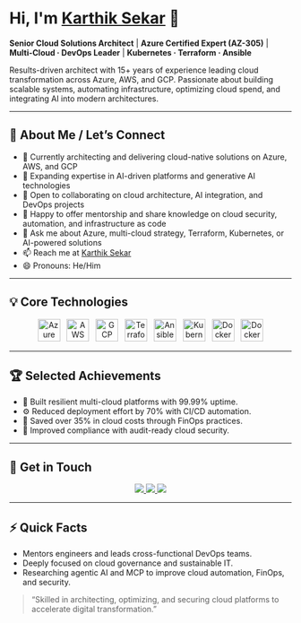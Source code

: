 # Hi, I'm [Karthik Sekar](https://www.linkedin.com/in/karthiksekars) 👋

**Senior Cloud Solutions Architect** | **Azure Certified Expert (AZ-305)** | **Multi-Cloud · DevOps Leader** | **Kubernetes · Terraform · Ansible**

Results-driven architect with 15+ years of experience leading cloud transformation across Azure, AWS, and GCP. Passionate about building scalable systems, automating infrastructure, optimizing cloud spend, and integrating AI into modern architectures.

---

## 👋 About Me / Let’s Connect

- 🔭 Currently architecting and delivering cloud-native solutions on Azure, AWS, and GCP
- 🌱 Expanding expertise in AI-driven platforms and generative AI technologies
- 👯 Open to collaborating on cloud architecture, AI integration, and DevOps projects
- 🤝 Happy to offer mentorship and share knowledge on cloud security, automation, and infrastructure as code
- 💬 Ask me about Azure, multi-cloud strategy, Terraform, Kubernetes, or AI-powered solutions
- 📫 Reach me at [Karthik Sekar](https://www.linkedin.com/in/karthiksekars)
- 😄 Pronouns: He/Him

---

## 💡 Core Technologies

<p align="center">
  <img src="https://cdn.jsdelivr.net/gh/devicons/devicon/icons/azure/azure-original.svg" alt="Azure" width="40"/>&nbsp;&nbsp;
  <img src="https://cdn.jsdelivr.net/gh/devicons/devicon/icons/amazonwebservices/amazonwebservices-original-wordmark.svg" alt="AWS" width="40"/>&nbsp;&nbsp;
  <img src="https://cdn.jsdelivr.net/gh/devicons/devicon/icons/googlecloud/googlecloud-original.svg" alt="GCP" width="40"/>&nbsp;&nbsp;
  <img src="https://cdn.jsdelivr.net/gh/devicons/devicon/icons/terraform/terraform-original.svg" alt="Terraform" width="40"/>&nbsp;&nbsp;
  <img src="https://cdn.jsdelivr.net/gh/devicons/devicon/icons/ansible/ansible-original.svg" alt="Ansible" width="40"/>&nbsp;&nbsp;
  <img src="https://cdn.jsdelivr.net/gh/devicons/devicon/icons/kubernetes/kubernetes-plain.svg" alt="Kubernetes" width="40"/>&nbsp;&nbsp;
  <img src="https://cdn.jsdelivr.net/gh/devicons/devicon/icons/docker/docker-original.svg" alt="Docker" width="40"/>&nbsp;&nbsp;
  <img src="https://cdn.jsdelivr.net/gh/devicons/devicon/icons/github/github-original.svg" alt="Docker" width="40"/>
</p>

---

## 🏆 Selected Achievements

- 🚀 Built resilient multi-cloud platforms with 99.99% uptime.
- ⚙️ Reduced deployment effort by 70% with CI/CD automation.
- 💸 Saved over 35% in cloud costs through FinOps practices.
- 🔐 Improved compliance with audit-ready cloud security.

---

## 🔗 Get in Touch

<p align="center">
  <a href="https://www.linkedin.com/in/karthiksekars" target="_blank">
    <img src="https://img.shields.io/badge/-LinkedIn-0077B5?style=flat&logo=linkedin&logoColor=white" />
  </a>
  <a href="https://karthiksekar.dev" target="_blank">
    <img src="https://img.shields.io/badge/-Portfolio-000?style=flat&logo=firefox&logoColor=white" />
  </a>
  <a href="https://www.youtube.com/playlist?list=PLiqv9aXWko4vvRpu4Em7ZI-r7XdgNk41p" target="_blank">
    <img src="https://img.shields.io/badge/-YouTube-FF0000?style=flat&logo=youtube&logoColor=white" />
  </a>
</p>

---

## ⚡ Quick Facts

- Mentors engineers and leads cross-functional DevOps teams.
- Deeply focused on cloud governance and sustainable IT.
- Researching agentic AI and MCP to improve cloud automation, FinOps, and security.

> “Skilled in architecting, optimizing, and securing cloud platforms to accelerate digital transformation.”
